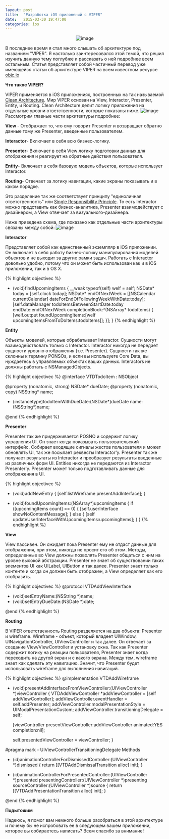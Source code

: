 ```yaml
---
layout: post
title:  "Разработка iOS приложений с VIPER"
date:   2015-03-30 19:47:00
categories: ios
---
```


<center><img src="http://habrastorage.org/getpro/habr/post_images/26f/487/66c/26f48766c665ffac9b10257b2c454bb4.jpg" alt="image"/></center>

В последнее время я стал много слышать об архитектуре под названием "VIPER". Я настолько заинтересовался этой темой, что решил изучить данную тему поглубже и рассказать о ней подробнее всем остальным.
Статья представляет собой частичный перевод уже имеющейся статьи об архитектуре VIPER на всем известном ресурсе <a href="http://www.objc.io/issue-13/viper.html">objc.io</a>

<b>Что такое VIPER?</b>

VIPER применяется в iOS приложениях, построенных на так называемой <a href="http://blog.8thlight.com/uncle-bob/2012/08/13/the-clean-architecture.html">Clean Architecture</a>. Мир VIPER основан на View, Interactor, Presenter, Entity, и Routing. Clean Architecture делит логику приложения на отдельные уровни ответственности, которые показаны ниже.
<img src="http://habrastorage.org/getpro/habr/post_images/37e/86b/8fb/37e86b8fb8cc2e81e54bf6cb409d638d.jpg" alt="image"/>
Рассмотрим главные части архитектуры подробнее:

<b>View </b>- Отображает то, что ему говорит Presenter и возвращает обратно данные тому же Presenter, введенные пользователем.  

<b>Interactor</b>- Включает в себя всю бизнес-логику.

<b>Presenter</b>- Включает в себя View логику подготовки данных для отображения и реагирует на обратные действия пользователя. 

<b>Entity</b>- Включает в себя базовую модель объектов, которые использует Interactor.

<b>Routing</b>- Отвечает за логику навигации, какие экраны показывать и в каком порядке.

Это разделение так же соответствует принципу "единоличная ответственность" или <a href="http://www.objectmentor.com/resources/articles/srp.pdf">Single Responsibility Principle</a>. То есть Interactor можно представить как бизнес-аналитика, Presenter взаимодействует с дизайнером, а View отвечает за визуального-дизайнера.

Ниже приведена схема, где показано как отдельные части архитектуры связаны между собой:
<img src="http://habrastorage.org/getpro/habr/post_images/6ec/b19/1c3/6ecb191c3ea7a1136b1c9ace02a0e73f.png" alt="image"/>

<b>Interactor</b>

Представляет собой как единственный экземпляр в iOS приложении. Он включает в себя работу бизнес-логику манипулирования моделей объектов и не выходит за другие рамки задач. Работать с Interactor довольно удобно, потому что он может быть использован как и в iOS приложении, так и в OS X. 

{% highlight objectivec %}
- (void)findUpcomingItems
{
    __weak typeof(self) welf = self;
    NSDate* today = [self.clock today];
    NSDate* endOfNextWeek = [[NSCalendar currentCalendar] dateForEndOfFollowingWeekWithDate:today];
    [self.dataManager todoItemsBetweenStartDate:today endDate:endOfNextWeek completionBlock:^(NSArray* todoItems) {
        [welf.output foundUpcomingItems:[welf upcomingItemsFromToDoItems:todoItems]];
    }];
}
{% endhighlight %}

<b>Entity</b>

Объекты моделей, которые обрабатывает Interactor. Сущности могут взаимодействовать только с Interactor. Interactor никогда не передает сущности уровню отображения (т.е. Presenter). Сущности так же склонны к термину PONSOs, и если вы используете Core Data, вы нуждаетесь в управляемых объектах ваших данных. Interactors не должны работать с NSManagedObjects. 

{% highlight objectivec %}
@interface VTDTodoItem : NSObject

@property (nonatomic, strong)   NSDate*     dueDate;
@property (nonatomic, copy)     NSString*   name;

+ (instancetype)todoItemWithDueDate:(NSDate*)dueDate name:(NSString*)name;

@end
{% endhighlight %}

<b>Presenter</b>

Presenter так же придерживается POSNO и содержит логику управления UI. Он знает когда показывать пользовательский интерфейс. Собирает входящие сигналы жестов пользователя и может обновлять UI, так же посылает реквесты Interactor'у. Presenter так же получает результаты из Interactor и преобразует результаты введенные из различных форм UI. Entities никогда не передаются из Interactor Presenter'у. Presenter может только подготавливать данные для отображения в UI.

{% highlight objectivec %}
- (void)addNewEntry
{
    [self.listWireframe presentAddInterface];
}

- (void)foundUpcomingItems:(NSArray*)upcomingItems
{
    if ([upcomingItems count] == 0)
    {
        [self.userInterface showNoContentMessage];
    }
    else
    {
        [self updateUserInterfaceWithUpcomingItems:upcomingItems];
    }
}
{% endhighlight %}

<b>View</b>

View пассивен. Он ожидает пока Presenter ему не отдаст данные для отображения, при этом, никогда не просит его об этом. Методы, определенные во View должны позволять Presenter общаться с ним на уровне высокой абстракции. Presenter не знает об существовании таких элементов UI как UILabel, UIButton и так далее. Presenter знает только контенте и когда он должен быть отображен, а View определяет как его отобразить.

{% highlight objectivec %}
@protocol VTDAddViewInterface <NSObject>

- (void)setEntryName:(NSString *)name;
- (void)setEntryDueDate:(NSDate *)date;

@end
{% endhighlight %}

<b>Routing</b>

В VIPER ответственность Routing разделяется на два объекта: Presenter и wireframe. Wireframe - объект, который владеет UIWindow, UINavigationController, UIViewController и так далее. Он отвечает за создание View/ViewController и установку окна. 
Так как Presenter содержит логику на реакции пользователя, Presenter знает когда переходить на другой экран и с какого экрана. Между тем, wireframe знает как сделать эту навигацию. Значит, что Presenter будет использовать wireframe для выполнения навигаций. 

{% highlight objectivec %}
@implementation VTDAddWireframe

- (void)presentAddInterfaceFromViewController:(UIViewController *)viewController 
{
    VTDAddViewController *addViewController = [self addViewController];
    addViewController.eventHandler = self.addPresenter;
    addViewController.modalPresentationStyle = UIModalPresentationCustom;
    addViewController.transitioningDelegate = self;

    [viewController presentViewController:addViewController animated:YES completion:nil];

    self.presentedViewController = viewController;
}

#pragma mark - UIViewControllerTransitioningDelegate Methods

- (id<UIViewControllerAnimatedTransitioning>)animationControllerForDismissedController:(UIViewController *)dismissed 
{
    return [[VTDAddDismissalTransition alloc] init];
}

- (id<UIViewControllerAnimatedTransitioning>)animationControllerForPresentedController:(UIViewController *)presented
                                                                  presentingController:(UIViewController *)presenting
                                                                      sourceController:(UIViewController *)source 
{
    return [[VTDAddPresentationTransition alloc] init];
}

@end
{% endhighlight %}

<b>Подытожим</b>

Надеюсь, я помог вам немного больше разобраться в этой архитектуре и почему бы не испробовать ее в следующем вашем приложении, которое вы собираетесь написать?
Всем спасибо за внимание!
